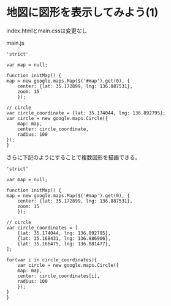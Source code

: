 # 地図に図形を表示してみよう(1)

index.htmlとmain.cssは変更なし

main.js

    'strict'

    var map = null;

    function initMap() {
    map = new google.maps.Map($('#map').get(0), {
        center: {lat: 35.172899, lng: 136.887531},
        zoom: 15
        });

    // circle
    var circle_coordinate = {lat: 35.174044, lng: 136.892795};
    var circle = new google.maps.Circle({
        map: map,
        center: circle_coordinate,
        radius: 100
    });
    }

さらに下記のようにすることで複数図形を描画できる。

    'strict'

    var map = null;

    function initMap() {
    map = new google.maps.Map($('#map').get(0), {
        center: {lat: 35.172899, lng: 136.887531},
        zoom: 15
        });

    // circle
    var circle_coordinates = [
        {lat: 35.174044, lng: 136.892795},
        {lat: 35.168431, lng: 136.886906},
        {lat: 35.166475, lng: 136.881477},
    ];

    for(var i in circle_coordinates){
        var circle = new google.maps.Circle({
        map: map,
        center: circle_coordinates[i],
        radius: 100
        });
    }
    }
